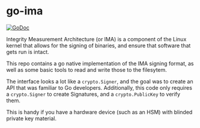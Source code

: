 go-ima
======

[![GoDoc](https://godoc.org/pault.ag/go/ima?status.svg)](https://godoc.org/pault.ag/go/ima)

Integrity Measurement Architecture (or IMA) is a component of the Linux kernel
that allows for the signing of binaries, and ensure that software that gets run
is intact.

This repo contains a go native implementation of the IMA signing format,
as well as some basic tools to read and write those to the filesytem.

The interface looks a lot like a `crypto.Signer`, and the goal was to create
an API that was familiar to Go developers. Additionally, this code only requires
a `crypto.Signer` to create Signatures, and a `crypto.PublicKey` to verify them.

This is handy if you have a hardware device (such as an HSM) with blinded
private key material.

